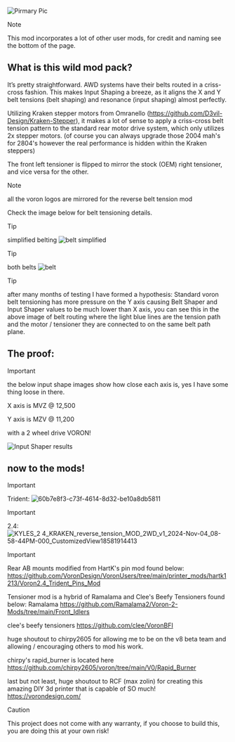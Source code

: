 ![Pirmary Pic](https://github.com/user-attachments/assets/dc7ca6a8-09c6-4975-8559-19e3c5a4f084)

>[!note]
> This mod incorporates a lot of other user mods, for 
credit and naming see the bottom of the page.

## What is this wild mod pack?

It’s pretty straightforward. AWD systems have their belts routed in a criss-cross fashion. This makes Input Shaping a breeze, as it aligns the X and Y belt tensions (belt shaping) and resonance (input shaping) almost perfectly.

Utilizing Kraken stepper motors from Omranello (https://github.com/D3vil-Design/Kraken-Stepper), it makes a lot of sense to apply a criss-cross belt tension pattern to the standard rear motor drive system, which only utilizes 2x stepper motors. (of course you can always upgrade those 2004 mah's for 2804's however the real performance is hidden within the Kraken steppers)

The front left tensioner is flipped to mirror the stock (OEM) right tensioner, and vice versa for the other.

>[!note]
>all the voron logos are mirrored for the reverse belt tension mod

Check the image below for belt tensioning details.

>[!tip]
>simplified belting
![belt simplified](https://github.com/user-attachments/assets/baba219d-0545-463d-8179-0bed9623a5d6)

>[!tip]
> both belts
![belt](https://github.com/user-attachments/assets/3878a689-6910-41f6-a36f-7c29e7d43deb)

>[!TIP]
>after many months of testing I have formed a hypothesis: Standard voron belt tensioning has more pressure on the Y axis causing Belt Shaper and Input Shaper values to be much lower than X axis, you can see this in the above image of belt routing where the light blue lines are the tension path and the motor / tensioner they are connected to on the same belt path plane.

## The proof:

>[!important]
>the below input shape images show how close each axis is, yes I have some thing loose in there.
>
>X axis is MVZ @ 12,500
>
>Y axis is MZV @ 11,200
>
>with a 2 wheel drive VORON!

![Input Shaper results](https://github.com/user-attachments/assets/e618fbe5-b9d2-4033-875d-de94af0874db)


## now to the mods!


>[!important]
>Trident:
>![60b7e8f3-c73f-4614-8d32-be10a8db5811](https://github.com/user-attachments/assets/cb81e3ca-8e09-4396-a213-9e9da9c6ee82)


>[!important]
>2.4:
>![KYLES_2 4_KRAKEN_reverse_tension_MOD_2WD_v1_2024-Nov-04_08-58-44PM-000_CustomizedView18581914413](https://github.com/user-attachments/assets/f15d44df-8175-4b29-952a-b389458c38a3)





>[!IMPORTANT]
> Rear AB mounts modified from HartK's pin mod found below:
>https://github.com/VoronDesign/VoronUsers/tree/main/printer_mods/hartk1213/Voron2.4_Trident_Pins_Mod
>
>Tensioner mod is a hybrid of Ramalama and Clee's Beefy Tensioners found below:
>Ramalama https://github.com/Ramalama2/Voron-2-Mods/tree/main/Front_Idlers
>
>clee's beefy tensioners https://github.com/clee/VoronBFI
>
>huge shoutout to chirpy2605 for allowing me to be on the v8 beta team and allowing / encouraging others to mod his work.
>
>chirpy's rapid_burner is located here https://github.com/chirpy2605/voron/tree/main/V0/Rapid_Burner
>
>last but not least, huge shoutout to RCF (max zolin) for creating this amazing DIY 3d printer that is capable of SO much!
>https://vorondesign.com/
>

>[!caution]
> This project does not come with any warranty, if you choose to build this, you are doing this at your own risk!

